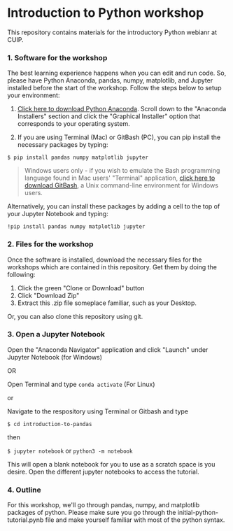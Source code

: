 # Introduction to Python workshop

This repository contains materials for the introductory Python webianr at CUIP.

### 1. Software for the workshop

The best learning experience happens when you can edit and run code. So, please have Python Anaconda, pandas, numpy, matplotlib, and Jupyter installed before the start of the workshop. Follow the steps below to setup your environment: 

1. [Click here to download Python Anaconda](https://www.anaconda.com/products/individual). Scroll down to the "Anaconda Installers" section and click the "Graphical Installer" option that corresponds to your operating system. 

2. If you are using Terminal (Mac) or GitBash (PC), you can pip install the necessary packages by typing: 

`$ pip install pandas numpy matplotlib jupyter`

> Windows users only - if you wish to emulate the Bash programming language found in Mac users' "Terminal" application, [click here to download GitBash](https://git-scm.com/downloads), a Unix command-line environment for Windows users. 

Alternatively, you can install these packages by adding a cell to the top of your Jupyter Notebook and typing: 

`!pip install pandas numpy matplotlib jupyter`

### 2. Files for the workshop

Once the software is installed, download the necessary files for the workshops which are contained in this repository. Get them by doing the following:

1. Click the green "Clone or Download" button
2. Click "Download Zip"
3. Extract this .zip file someplace familiar, such as your Desktop. 

Or, you can also clone this repository using git.

### 3. Open a Jupyter Notebook

Open the "Anaconda Navigator" application and click "Launch" under Jupyter Notebook (for Windows)

OR

Open Terminal and type `conda activate` (For Linux)

or

Navigate to the respository using Terminal or Gitbash and type

`$ cd introduction-to-pandas`

then

`$ jupyter notebook` or `python3 -m notebook`

This will open a blank notebook for you to use as a scratch space is you desire. Open the different jupyter notebooks to access the tutorial.

### 4. Outline

For this workshop, we'll go through pandas, numpy, and matplotlib packages of python. Please make sure you go through the initial-python-tutorial.pynb file and make yourself familiar with most of the python syntax. 

